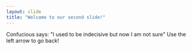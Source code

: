 ```yaml
---
layout: slide
title: "Welcome to our second slide!"
---
```

Confucious says: "I used to be indecisive but now I am not sure"
Use the left arrow to go back!
